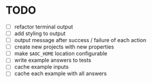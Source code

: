 # TODO

* [ ] refactor terminal output
* [ ] add styling to output
* [ ] output message after success / failure of each action
* [ ] create new projects with new properties
* [ ] make `$AOC_HOME` location configurable
* [ ] write example answers to tests
* [ ] cache example inputs
* [ ] cache each example with all answers
